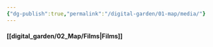 ```yaml
---
{"dg-publish":true,"permalink":"/digital-garden/01-map/media/"}
---
```


#### [[digital_garden/02_Map/Films\|Films]]